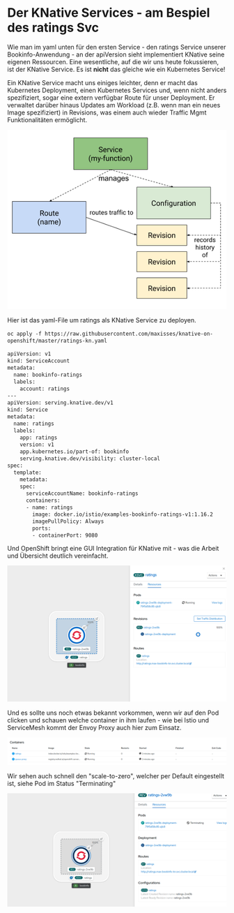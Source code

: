 # Der KNative Services - am Bespiel des ratings Svc

Wie man im yaml unten für den ersten Service - den ratings Service unserer Bookinfo-Anwendung - an der apiVersion sieht implementiert KNative seine eigenen Ressourcen. Eine wesentliche, auf die wir uns heute fokussieren, ist der KNative Service. Es ist **nicht** das gleiche wie ein Kubernetes Service!

Ein KNative Service macht uns einiges leichter, denn er macht das Kubernetes Deployment, einen Kubernetes Services und, wenn nicht anders spezifiziert, sogar eine extern verfügbar Route für unser Deployment. Er verwaltet darüber hinaus Updates am Workload \(z.B. wenn man ein neues Image spezifiziert\) in Revisions, was einem auch wieder Traffic Mgmt Funktionalitäten ermöglicht.

![](../../../.gitbook/assets/image%20%28125%29.png)

Hier ist das yaml-File um ratings als KNative Service zu deployen.

```text
oc apply -f https://raw.githubusercontent.com/maxisses/knative-on-openshift/master/ratings-kn.yaml
```

```text
apiVersion: v1
kind: ServiceAccount
metadata:
  name: bookinfo-ratings
  labels:
    account: ratings
---
apiVersion: serving.knative.dev/v1
kind: Service
metadata:
  name: ratings
  labels:
    app: ratings
    version: v1
    app.kubernetes.io/part-of: bookinfo
    serving.knative.dev/visibility: cluster-local
spec:
  template:
    metadata:
    spec:
      serviceAccountName: bookinfo-ratings
      containers:
      - name: ratings
        image: docker.io/istio/examples-bookinfo-ratings-v1:1.16.2
        imagePullPolicy: Always
        ports:
        - containerPort: 9080
```

Und OpenShift bringt eine GUI Integration für KNative mit - was die Arbeit und Übersicht deutlich vereinfacht.

![](../../../.gitbook/assets/image%20%28135%29.png)

Und es sollte uns noch etwas bekannt vorkommen, wenn wir auf den Pod clicken und schauen welche container in ihm laufen - wie bei Istio und ServiceMesh kommt der Envoy Proxy auch hier zum Einsatz.

![](../../../.gitbook/assets/image%20%28128%29.png)

Wir sehen auch schnell den "scale-to-zero", welcher per Default eingestellt ist, siehe Pod im Status "Terminating"

![](../../../.gitbook/assets/image%20%28132%29.png)

